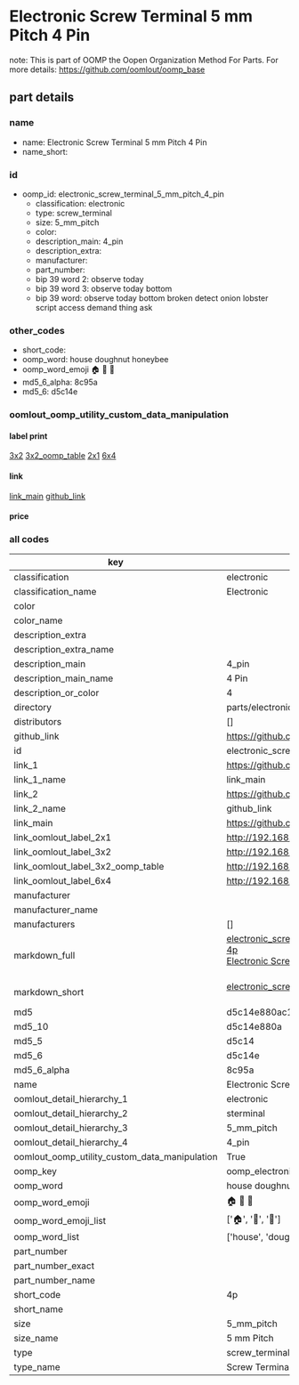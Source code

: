 # Electronic Screw Terminal 5 mm Pitch 4 Pin  

note: This is part of OOMP the Oopen Organization Method For Parts. For more details: https://github.com/oomlout/oomp_base

##  part details





### name
* name: Electronic Screw Terminal 5 mm Pitch 4 Pin
* name_short: 
### id
* oomp_id: electronic_screw_terminal_5_mm_pitch_4_pin
  * classification: electronic
  * type: screw_terminal
  * size: 5_mm_pitch
  * color: 
  * description_main: 4_pin
  * description_extra: 
  * manufacturer: 
  * part_number: 
  * bip 39 word 2: observe today
  * bip 39 word 3: observe today bottom
  * bip 39 word: observe today bottom broken detect onion lobster script access demand thing ask

### other_codes
* short_code: 
* oomp_word: house doughnut honeybee
* oomp_word_emoji :house: :doughnut: :honeybee:
* md5_6_alpha: 8c95a
* md5_6: d5c14e






### oomlout_oomp_utility_custom_data_manipulation
#### label print
[3x2](http://192.168.1.245:1112/?label=oomp%208c95a)
[3x2_oomp_table](http://192.168.1.107:1112/?label=oomp%208c95a)
[2x1](http://192.168.1.242:1112/?label=oomp%208c95a)
[6x4](http://192.168.1.55:1112/?label=oomp%208c95a)    

#### link

[link_main](https://github.com/oomlout/oomlout_oomp_current_version_messy/tree/main/parts/electronic_screw_terminal_5_mm_pitch_4_pin) [github_link](https://github.com/oomlout/oomlout_oomp_part_src/tree/main/parts/electronic_screw_terminal_5_mm_pitch_4_pin)                             

#### price







### all codes 
| key | value |  
| --- | --- |  
| classification | electronic |  
| classification_name | Electronic |  
| color |  |  
| color_name |  |  
| description_extra |  |  
| description_extra_name |  |  
| description_main | 4_pin |  
| description_main_name | 4 Pin |  
| description_or_color | 4 |  
| directory | parts/electronic_screw_terminal_5_mm_pitch_4_pin |  
| distributors | [] |  
| github_link | https://github.com/oomlout/oomlout_oomp_part_src/tree/main/parts/electronic_screw_terminal_5_mm_pitch_4_pin |  
| id | electronic_screw_terminal_5_mm_pitch_4_pin |  
| link_1 | https://github.com/oomlout/oomlout_oomp_current_version_messy/tree/main/parts/electronic_screw_terminal_5_mm_pitch_4_pin |  
| link_1_name | link_main |  
| link_2 | https://github.com/oomlout/oomlout_oomp_part_src/tree/main/parts/electronic_screw_terminal_5_mm_pitch_4_pin |  
| link_2_name | github_link |  
| link_main | https://github.com/oomlout/oomlout_oomp_current_version_messy/tree/main/parts/electronic_screw_terminal_5_mm_pitch_4_pin |  
| link_oomlout_label_2x1 | http://192.168.1.242:1112/?label=oomp%208c95a |  
| link_oomlout_label_3x2 | http://192.168.1.245:1112/?label=oomp%208c95a |  
| link_oomlout_label_3x2_oomp_table | http://192.168.1.107:1112/?label=oomp%208c95a |  
| link_oomlout_label_6x4 | http://192.168.1.55:1112/?label=oomp%208c95a |  
| manufacturer |  |  
| manufacturer_name |  |  
| manufacturers | [] |  
| markdown_full | [electronic_screw_terminal_5_mm_pitch_4_pin](https://github.com/oomlout/oomlout_oomp_current_version_messy/tree/main/parts/electronic_screw_terminal_5_mm_pitch_4_pin)<br>[4p](https://github.com/oomlout/oomlout_oomp_current_version_messy/tree/main/parts/electronic_screw_terminal_5_mm_pitch_4_pin)<br>[Electronic Screw Terminal 5 Mm Pitch 4 Pin](https://github.com/oomlout/oomlout_oomp_current_version_messy/tree/main/parts/electronic_screw_terminal_5_mm_pitch_4_pin)<br><br> |  
| markdown_short | [electronic_screw_terminal_5_mm_pitch_4_pin](https://github.com/oomlout/oomlout_oomp_current_version_messy/tree/main/parts/electronic_screw_terminal_5_mm_pitch_4_pin)<br><br> |  
| md5 | d5c14e880ac1b0666b1e31c834b8d4c3 |  
| md5_10 | d5c14e880a |  
| md5_5 | d5c14 |  
| md5_6 | d5c14e |  
| md5_6_alpha | 8c95a |  
| name | Electronic Screw Terminal 5 mm Pitch 4 Pin |  
| oomlout_detail_hierarchy_1 | electronic |  
| oomlout_detail_hierarchy_2 | sterminal |  
| oomlout_detail_hierarchy_3 | 5_mm_pitch |  
| oomlout_detail_hierarchy_4 | 4_pin |  
| oomlout_oomp_utility_custom_data_manipulation | True |  
| oomp_key | oomp_electronic_screw_terminal_5_mm_pitch_4_pin |  
| oomp_word | house doughnut honeybee |  
| oomp_word_emoji | :house: :doughnut: :honeybee: |  
| oomp_word_emoji_list | [':house:', ':doughnut:', ':honeybee:'] |  
| oomp_word_list | ['house', 'doughnut', 'honeybee'] |  
| part_number |  |  
| part_number_exact |  |  
| part_number_name |  |  
| short_code | 4p |  
| short_name |  |  
| size | 5_mm_pitch |  
| size_name | 5 mm Pitch |  
| type | screw_terminal |  
| type_name | Screw Terminal |  
